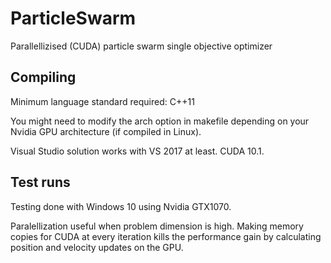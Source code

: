 # ParticleSwarm

Parallellizised (CUDA) particle swarm single objective optimizer

## Compiling

Minimum language standard required: C++11

You might need to modify the arch option in makefile depending
on your Nvidia GPU architecture (if compiled in Linux).

Visual Studio solution works with VS 2017 at least. CUDA 10.1.

## Test runs

Testing done with Windows 10 using Nvidia GTX1070.

Paralellization useful when problem dimension is high. Making 
memory copies for CUDA at every iteration kills the performance
gain by calculating position and velocity updates on the GPU.